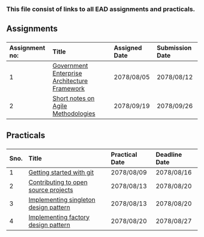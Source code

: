 ### This file consist of links to all EAD assignments and practicals.

## Assignments
###
| Assignment no:      | Title                   | Assigned Date                   | Submission Date                   |
| :---            |  :---                               | :---                   | :---                   |
| 1                   | [Government Enterprise Architecture Framework](https://github.com/EAD-GCES/SapanaGurung-EAD/blob/main/Assignment/AssignmentI.pdf)       | 2078/08/05                   | 2078/08/12                   |
| 2                 | [Short notes on Agile Methodologies](https://github.com/EAD-GCES/SapanaGurung-EAD/blob/main/Assignment/Assignment2.pdf)       | 2078/09/19                   | 2078/09/26                   |

###
###
## Practicals
###
| Sno.      | Title                   |    Practical Date                   |   Deadline Date            |
| :---            |  :---                               | :---                   | :---                   |
| 1                   | [Getting started with git](https://github.com/EAD-GCES/SapanaGurung-EAD/tree/main/Practical/Lab1)       | 2078/08/09                   |           2078/08/16        |
2 | [Contributing to open source projects](https://github.com/EAD-GCES/SapanaGurung-EAD/tree/main/Practical/Lab2)       | 2078/08/13                   |           2078/08/20        |
3 | [Implementing singleton design pattern](https://github.com/EAD-GCES/SapanaGurung-EAD/tree/main/Practical/Lab3)       | 2078/08/13                   |           2078/08/20        |
4 | [Implementing factory design pattern](https://github.com/EAD-GCES/SapanaGurung-EAD/tree/main/Practical/Lab4)       | 2078/08/20                   |     2078/08/27              |
